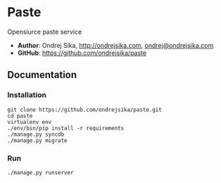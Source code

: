 Paste
=====

Opensiurce paste service

* __Author__: Ondrej Sika, <http://ondrejsika.com>, <ondrej@ondrejsika.com>
* __GitHub__: <https://github.com/ondrejsika/paste>


Documentation
-------------

### Installation

```
git clone https://github.com/ondrejsika/paste.git
cd paste
virtualenv env
./env/bin/pip install -r requirements
./manage.py syncdb
./manage.py migrate
```

### Run

```
./manage.py runserver
```
